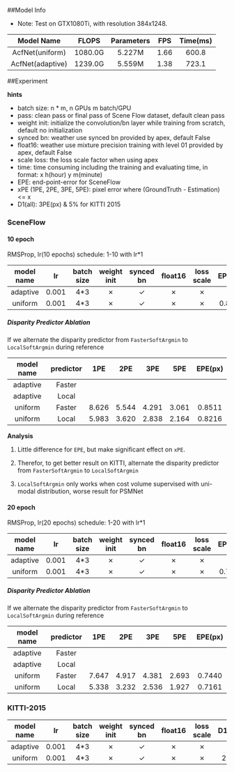##Model Info

* Note: Test on GTX1080Ti, with resolution 384x1248.

|    Model Name         |   FLOPS   | Parameters | FPS  | Time(ms) |
|:---------------------:|:---------:|:----------:|:----:|:--------:|
|  AcfNet(uniform)      | 1080.0G   |  5.227M    | 1.66 |  600.8   |
|  AcfNet(adaptive)     | 1239.0G   |  5.559M    | 1.38 |  723.1   |



##Experiment


**hints**

* batch size: n * m, n GPUs m batch/GPU
* pass: clean pass or final pass of Scene Flow dataset, default clean pass
* weight init: initialize the convolution/bn layer while training from scratch, default no initialization
* synced bn: weather use synced bn provided by apex, default False
* float16: weather use mixture precision training with level 01 provided by apex, default False
* scale loss: the loss scale factor when using apex
* time: time consuming including the training and evaluating time, in format: x h(hour) y m(minute)
* EPE: end-point-error for SceneFlow
* xPE (1PE, 2PE, 3PE, 5PE): pixel error where (GroundTruth - Estimation) <= x
* D1(all): 3PE(px) & 5% for KITTI 2015


### SceneFlow


#### 10 epoch

RMSProp, lr(10 epochs) schedule: 1-10 with lr\*1


|   model name   |  lr   |batch size |weight init| synced bn | float16   |loss scale | EPE(px)| time   | BaiDuYun | GoogleDrive |
|:--------------:|:-----:|:---------:|:---------:|:---------:|:---------:|:---------:|:------:|:------:|:--------:|:-----------:|
|    adaptive    | 0.001 | 4*3       | ✗         |  ✓        | ✗         | ✗         |
|    uniform     | 0.001 | 4*3       | ✗         |  ✓        | ✗         | ✗         | 0.8511 | 26h50m |


##### Disparity Predictor Ablation

If we alternate the disparity predictor from `FasterSoftArgmin` to `LocalSoftArgmin` during reference


|   model name   | predictor |    1PE    |    2PE    |    3PE    |    5PE    | EPE(px)   |
|:--------------:|:---------:|:---------:|:---------:|:---------:|:---------:|:---------:|
|    adaptive    |   Faster  |
|    adaptive    |   Local   |
|    uniform     |   Faster  |   8.626   |   5.544   |   4.291   |   3.061   |   0.8511  |
|    uniform     |   Local   |   5.983   |   3.620   |   2.838   |   2.164   |   0.8216  |


**Analysis**

1. Little difference for `EPE`, but make significant effect on `xPE`.
 
2. Therefor, to get better result on KITTI, alternate the disparity predictor from `FasterSoftArgmin` to `LocalSoftArgmin`

3. `LocalSoftArgmin` only works when cost volume supervised with uni-modal distribution, worse result for PSMNet


#### 20 epoch

RMSProp, lr(20 epochs) schedule: 1-20 with lr\*1


|   model name   |  lr   |batch size |weight init| synced bn | float16   |loss scale | EPE(px)| time   | BaiDuYun | GoogleDrive |
|:--------------:|:-----:|:---------:|:---------:|:---------:|:---------:|:---------:|:------:|:------:|:--------:|:-----------:|
|    adaptive    | 0.001 | 4*3       | ✗         |  ✓        | ✗         | ✗         | 
|    uniform     | 0.001 | 4*3       | ✗         |  ✓        | ✗         | ✗         | 0.7440 | 56h53m |


##### Disparity Predictor Ablation

If we alternate the disparity predictor from `FasterSoftArgmin` to `LocalSoftArgmin` during reference


|   model name   | predictor |    1PE    |    2PE    |    3PE    |    5PE    | EPE(px)   |
|:--------------:|:---------:|:---------:|:---------:|:---------:|:---------:|:---------:|
|    adaptive    |   Faster  |
|    adaptive    |   Local   |
|    uniform     |   Faster  |   7.647   |   4.917   |   4.381   |   2.693   |   0.7440  |
|    uniform     |   Local   |   5.338   |   3.232   |   2.536   |   1.927   |   0.7161  |


### KITTI-2015


|   model name   |  lr   |batch size |weight init| synced bn | float16   |loss scale | D1(all) |  time  | BaiDuYun | GoogleDrive |
|:--------------:|:-----:|:---------:|:---------:|:---------:|:---------:|:---------:|:-------:|:------:|:--------:|:-----------:|
|    adaptive    | 0.001 | 4*3       | ✗         |  ✓        | ✗         | ✗         | 
|    uniform     | 0.001 | 4*3       | ✗         |  ✓        | ✗         | ✗         | 2.02    |
